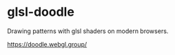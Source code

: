# glsl-doodle

Drawing patterns with glsl shaders on modern browsers.

https://doodle.webgl.group/

